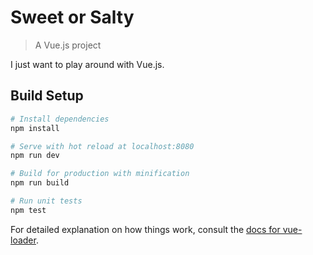 # Sweet or Salty

> A Vue.js project

I just want to play around with Vue.js.

## Build Setup

``` bash
# Install dependencies
npm install

# Serve with hot reload at localhost:8080
npm run dev

# Build for production with minification
npm run build

# Run unit tests
npm test
```

For detailed explanation on how things work, consult the [docs for vue-loader](http://vuejs.github.io/vue-loader).
